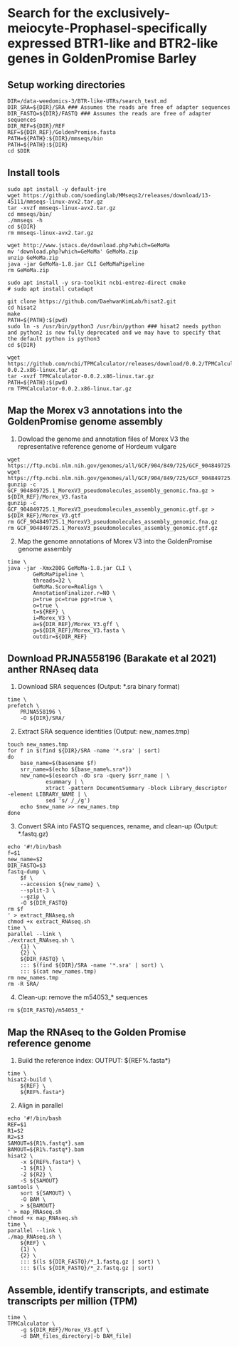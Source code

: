 # Search for the exclusively-meiocyte-ProphaseI-specifically expressed BTR1-like and BTR2-like genes in GoldenPromise Barley

## Setup working directories
```{sh}
DIR=/data-weedomics-3/BTR-like-UTRs/search_test.md
DIR_SRA=${DIR}/SRA ### Assumes the reads are free of adapter sequences
DIR_FASTQ=${DIR}/FASTQ ### Assumes the reads are free of adapter sequences
DIR_REF=${DIR}/REF
REF=${DIR_REF}/GoldenPromise.fasta
PATH=${PATH}:${DIR}/mmseqs/bin
PATH=${PATH}:${DIR}
cd $DIR
```

## Install tools
```{sh}
sudo apt install -y default-jre
wget https://github.com/soedinglab/MMseqs2/releases/download/13-45111/mmseqs-linux-avx2.tar.gz
tar -xvzf mmseqs-linux-avx2.tar.gz
cd mmseqs/bin/
./mmseqs -h
cd ${DIR}
rm mmseqs-linux-avx2.tar.gz

wget http://www.jstacs.de/download.php?which=GeMoMa
mv 'download.php?which=GeMoMa' GeMoMa.zip
unzip GeMoMa.zip
java -jar GeMoMa-1.8.jar CLI GeMoMaPipeline
rm GeMoMa.zip

sudo apt install -y sra-toolkit ncbi-entrez-direct cmake
# sudo apt install cutadapt

git clone https://github.com/DaehwanKimLab/hisat2.git
cd hisat2
make
PATH=${PATH}:$(pwd)
sudo ln -s /usr/bin/python3 /usr/bin/python ### hisat2 needs python and python2 is now fully deprecated and we may have to specify that the default python is python3
cd ${DIR}

wget https://github.com/ncbi/TPMCalculator/releases/download/0.0.2/TPMCalculator-0.0.2.x86-linux.tar.gz
tar -xvzf TPMCalculator-0.0.2.x86-linux.tar.gz
PATH=${PATH}:$(pwd)
rm TPMCalculator-0.0.2.x86-linux.tar.gz
```

## Map the Morex v3 annotations into the GoldenPromise genome assembly
1. Dowload the genome and annotation files of Morex V3 the representative reference genome of Hordeum vulgare
```{sh}
wget https://ftp.ncbi.nlm.nih.gov/genomes/all/GCF/904/849/725/GCF_904849725.1_MorexV3_pseudomolecules_assembly/GCF_904849725.1_MorexV3_pseudomolecules_assembly_genomic.fna.gz
wget https://ftp.ncbi.nlm.nih.gov/genomes/all/GCF/904/849/725/GCF_904849725.1_MorexV3_pseudomolecules_assembly/GCF_904849725.1_MorexV3_pseudomolecules_assembly_genomic.gtf.gz
gunzip -c GCF_904849725.1_MorexV3_pseudomolecules_assembly_genomic.fna.gz > ${DIR_REF}/Morex_V3.fasta
gunzip -c GCF_904849725.1_MorexV3_pseudomolecules_assembly_genomic.gtf.gz > ${DIR_REF}/Morex_V3.gtf
rm GCF_904849725.1_MorexV3_pseudomolecules_assembly_genomic.fna.gz
rm GCF_904849725.1_MorexV3_pseudomolecules_assembly_genomic.gtf.gz
```

2. Map the genome annotations of Morex V3 into the GoldenPromise genome assembly
```{sh}
time \
java -jar -Xmx280G GeMoMa-1.8.jar CLI \
        GeMoMaPipeline \
        threads=32 \
        GeMoMa.Score=ReAlign \
        AnnotationFinalizer.r=NO \
        p=true pc=true pgr=true \
        o=true \
        t=${REF} \
        i=Morex_V3 \
        a=${DIR_REF}/Morex_V3.gff \
        g=${DIR_REF}/Morex_V3.fasta \
        outdir=${DIR_REF}
```

## Download PRJNA558196 (Barakate et al 2021) anther RNAseq data
1. Download SRA sequences (Output: *.sra binary format)
```{sh}
time \
prefetch \
    PRJNA558196 \
    -O ${DIR}/SRA/
```

2. Extract SRA sequence identities (Output: new_names.tmp)
```{sh}
touch new_names.tmp
for f in $(find ${DIR}/SRA -name '*.sra' | sort)
do
    base_name=$(basename $f)
    srr_name=$(echo ${base_name%.sra*})
    new_name=$(esearch -db sra -query $srr_name | \
            esummary | \
            xtract -pattern DocumentSummary -block Library_descriptor -element LIBRARY_NAME | \
            sed 's/ /_/g')
    echo $new_name >> new_names.tmp
done
```

3. Convert SRA into FASTQ sequences, rename, and clean-up (Output: *.fastq.gz)
```{sh}
echo '#!/bin/bash
f=$1
new_name=$2
DIR_FASTQ=$3
fastq-dump \
    $f \
    --accession ${new_name} \
    --split-3 \
    --gzip \
    -O ${DIR_FASTQ}
rm $f
' > extract_RNAseq.sh
chmod +x extract_RNAseq.sh
time \
parallel --link \
./extract_RNAseq.sh \
    {1} \
    {2} \
    ${DIR_FASTQ} \
    ::: $(find ${DIR}/SRA -name '*.sra' | sort) \
    ::: $(cat new_names.tmp)
rm new_names.tmp
rm -R SRA/
```

4. Clean-up: remove the m54053_* sequences
```{sh}
rm ${DIR_FASTQ}/m54053_*
```

## Map the RNAseq to the Golden Promise reference genome
1. Build the reference index: OUTPUT: ${REF%.fasta*}
```{sh}
time \
hisat2-build \
    ${REF} \
    ${REF%.fasta*}
```

2. Align in parallel
```{sh}
echo '#!/bin/bash
REF=$1
R1=$2
R2=$3
SAMOUT=${R1%.fastq*}.sam
BAMOUT=${R1%.fastq*}.bam
hisat2 \
    -x ${REF%.fasta*} \
    -1 ${R1} \
    -2 ${R2} \
    -S ${SAMOUT}
samtools \
    sort ${SAMOUT} \
    -O BAM \
    > ${BAMOUT}
' > map_RNAseq.sh
chmod +x map_RNAseq.sh
time \
parallel --link \
./map_RNAseq.sh \
    ${REF} \
    {1} \
    {2} \
    ::: $(ls ${DIR_FASTQ}/*_1.fastq.gz | sort) \
    ::: $(ls ${DIR_FASTQ}/*_2.fastq.gz | sort)

```

## Assemble, identify transcripts, and estimate transcripts per million (TPM)
```{sh}
time \
TPMCalculator \
    -g ${DIR_REF}/Morex_V3.gtf \
    -d BAM_files_directory|-b BAM_file]
```